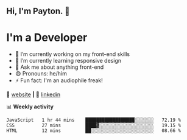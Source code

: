 ## Hi, I'm Payton. 👋
# I'm a Developer

- 🔭 I’m currently working on my front-end skills
- 🌱 I’m currently learning responsive design
- 💬 Ask me about anything front-end
- 😄 Pronouns: he/him
- ⚡ Fun fact: I'm an audiophile freak!

🏡 [website][website] **|**
👔 [linkedin][linkedin]

📊 **Weekly activity**
<!--START_SECTION:waka-->
```text
JavaScript   1 hr 44 mins    ██████████████████░░░░░░░   72.19 % 
CSS          27 mins         ████▓░░░░░░░░░░░░░░░░░░░░   19.15 % 
HTML         12 mins         ██░░░░░░░░░░░░░░░░░░░░░░░   08.66 % 
```
<!--END_SECTION:waka-->

[website]: https://payton-burr.github.io
[linkedin]: https://www.linkedin.com/in/payton-burr
